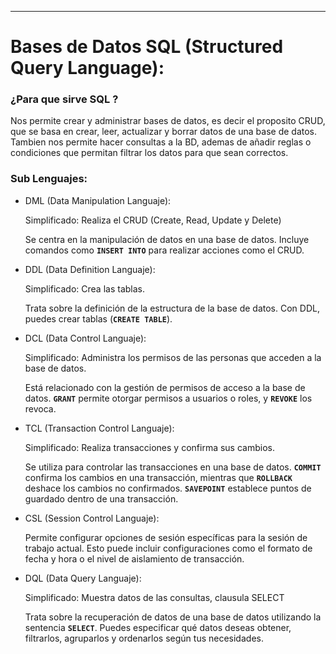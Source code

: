 
---
# **Bases de Datos SQL (Structured Query Language):**

### ¿Para que sirve SQL ?

Nos permite crear y administrar bases de datos, es decir el proposito CRUD, que se basa en crear, leer, actualizar y borrar datos de una base de datos. Tambien nos permite hacer consultas a la BD, ademas de añadir reglas o condiciones que permitan filtrar los datos para que sean correctos.

### Sub Lenguajes:

- DML (Data Manipulation Languaje):
    
    Simplificado: Realiza el CRUD (Create, Read, Update y Delete)
    
    Se centra en la manipulación de datos en una base de datos. Incluye comandos como **`INSERT INTO`** para realizar acciones como el CRUD.
    
- DDL (Data Definition Languaje):
    
    Simplificado: Crea las tablas.
    
    Trata sobre la definición de la estructura de la base de datos. Con DDL, puedes crear tablas (**`CREATE TABLE`**).
    
- DCL (Data Control Languaje):
    
    Simplificado: Administra los permisos de las personas que acceden a la base de datos.
    
    Está relacionado con la gestión de permisos de acceso a la base de datos. **`GRANT`** permite otorgar permisos a usuarios o roles, y **`REVOKE`** los revoca.
    
- TCL (Transaction Control Languaje):
    
    Simplificado: Realiza transacciones y confirma sus cambios.
    
    Se utiliza para controlar las transacciones en una base de datos. **`COMMIT`** confirma los cambios en una transacción, mientras que **`ROLLBACK`** deshace los cambios no confirmados. **`SAVEPOINT`** establece puntos de guardado dentro de una transacción.
    
- CSL (Session Control Languaje):
    
    Permite configurar opciones de sesión específicas para la sesión de trabajo actual. Esto puede incluir configuraciones como el formato de fecha y hora o el nivel de aislamiento de transacción.
    
- DQL (Data Query Languaje):
    
    Simplificado: Muestra datos de las consultas, clausula SELECT
    
    Trata sobre la recuperación de datos de una base de datos utilizando la sentencia **`SELECT`**. Puedes especificar qué datos deseas obtener, filtrarlos, agruparlos y ordenarlos según tus necesidades.
